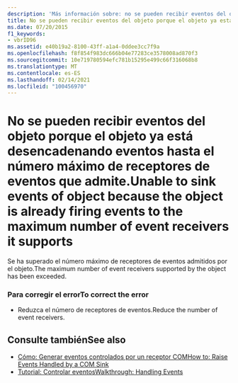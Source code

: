 ```yaml
---
description: 'Más información sobre: no se pueden recibir eventos del objeto porque el objeto ya está desencadenando eventos hasta el número máximo de receptores de eventos que admite'
title: No se pueden recibir eventos del objeto porque el objeto ya está desencadenando eventos hasta el número máximo de receptores de eventos que admite.
ms.date: 07/20/2015
f1_keywords:
- vbrID96
ms.assetid: e40b19a2-8100-43ff-a1a4-0ddee3cc7f9a
ms.openlocfilehash: f8f854f983dc666b04e77283ce3578008ad870f3
ms.sourcegitcommit: 10e719780594efc781b15295e499c66f316068b8
ms.translationtype: MT
ms.contentlocale: es-ES
ms.lasthandoff: 02/14/2021
ms.locfileid: "100456970"
---
```

# <a name="unable-to-sink-events-of-object-because-the-object-is-already-firing-events-to-the-maximum-number-of-event-receivers-it-supports"></a><span data-ttu-id="31eeb-103">No se pueden recibir eventos del objeto porque el objeto ya está desencadenando eventos hasta el número máximo de receptores de eventos que admite.</span><span class="sxs-lookup"><span data-stu-id="31eeb-103">Unable to sink events of object because the object is already firing events to the maximum number of event receivers it supports</span></span>

<span data-ttu-id="31eeb-104">Se ha superado el número máximo de receptores de eventos admitidos por el objeto.</span><span class="sxs-lookup"><span data-stu-id="31eeb-104">The maximum number of event receivers supported by the object has been exceeded.</span></span>  
  
### <a name="to-correct-the-error"></a><span data-ttu-id="31eeb-105">Para corregir el error</span><span class="sxs-lookup"><span data-stu-id="31eeb-105">To correct the error</span></span>  
  
- <span data-ttu-id="31eeb-106">Reduzca el número de receptores de eventos.</span><span class="sxs-lookup"><span data-stu-id="31eeb-106">Reduce the number of event receivers.</span></span>  
  
## <a name="see-also"></a><span data-ttu-id="31eeb-107">Consulte también</span><span class="sxs-lookup"><span data-stu-id="31eeb-107">See also</span></span>

- <span data-ttu-id="31eeb-108">[Cómo: Generar eventos controlados por un receptor COM](/previous-versions/dotnet/netframework-4.0/dd8bf0x3(v=vs.100))</span><span class="sxs-lookup"><span data-stu-id="31eeb-108">[How to: Raise Events Handled by a COM Sink](/previous-versions/dotnet/netframework-4.0/dd8bf0x3(v=vs.100))</span></span>
- [<span data-ttu-id="31eeb-109">Tutorial: Controlar eventos</span><span class="sxs-lookup"><span data-stu-id="31eeb-109">Walkthrough: Handling Events</span></span>](../programming-guide/language-features/events/walkthrough-handling-events.md)
